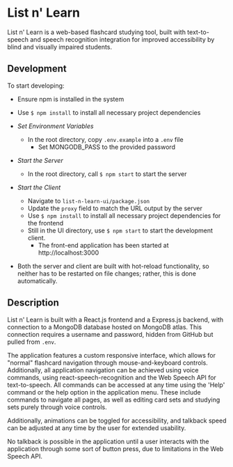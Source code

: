# List n' Learn

List n' Learn is a web-based flashcard studying tool, built with text-to-speech and speech recognition integration for improved accessibility by blind and visually impaired students.

## Development

To start developing:
- Ensure npm is installed in the system
- Use `$ npm install` to install all necessary project dependencies

- *Set Environment Variables*
  - In the root directory, copy `.env.example` into a `.env` file
    - Set MONGODB_PASS to the provided password
- *Start the Server*
  - In the root directory, call `$ npm start` to start the server
- *Start the Client*
  - Navigate to `list-n-learn-ui/package.json`
  - Update the `proxy` field to match the URL output by the server
  - Use `$ npm install` to install all necessary project dependencies for the frontend
  - Still in the UI directory, use `$ npm start` to start the development client.
    - The front-end application has been started at http://localhost:3000

- Both the server and client are built with hot-reload functionality, so neither has to be restarted on file changes; rather, this is done automatically.

## Description

List n' Learn is built with a React.js frontend and a Express.js backend, with connection to a MongoDB database hosted on MongoDB atlas. This connection requires a username and password, hidden from GitHub but pulled from `.env`.

The application features a custom responsive interface, which allows for "normal" flashcard navigation through mouse-and-keyboard controls. Additionally, all application navigation can be achieved using voice commands, using react-speech-recognition and the Web Speech API for text-to-speech. All commands can be accessed at any time using the 'Help' command or the help option in the application menu. These include commands to navigate all pages, as well as editing card sets and studying sets purely through voice controls.

Additionally, animations can be toggled for accessibility, and talkback speed can be adjusted at any time by the user for extended usability.

No talkback is possible in the application until a user interacts with the application through some sort of button press, due to limitations in the Web Speech API.